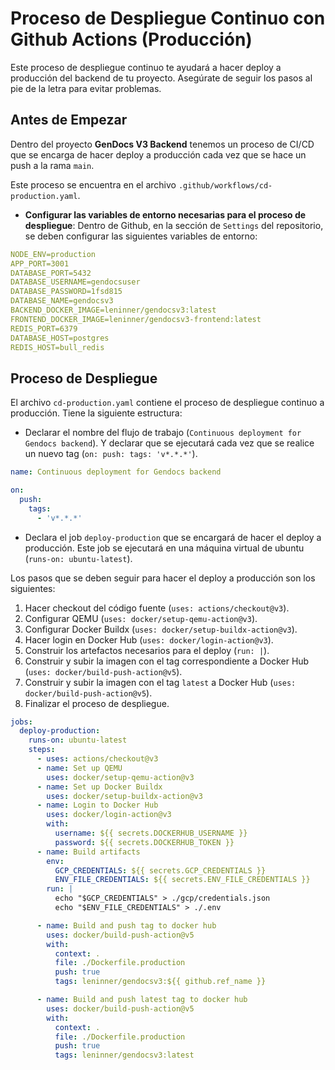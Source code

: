 # Proceso de Despliegue Continuo con Github Actions (Producción)

Este proceso de despliegue continuo te ayudará a hacer deploy a producción del backend de tu proyecto. Asegúrate de seguir los pasos al pie de la letra para evitar problemas.

## Antes de Empezar

Dentro del proyecto **GenDocs V3 Backend** tenemos un proceso de CI/CD que se encarga de hacer deploy a producción cada vez que se hace un push a la rama `main`. 

Este proceso se encuentra en el archivo `.github/workflows/cd-production.yaml`.

- **Configurar las variables de entorno necesarias para el proceso de despliegue**: Dentro de Github, en la sección de `Settings` del repositorio, se deben configurar las siguientes variables de entorno:

```yaml
NODE_ENV=production
APP_PORT=3001
DATABASE_PORT=5432
DATABASE_USERNAME=gendocsuser
DATABASE_PASSWORD=1fsd815
DATABASE_NAME=gendocsv3
BACKEND_DOCKER_IMAGE=leninner/gendocsv3:latest
FRONTEND_DOCKER_IMAGE=leninner/gendocsv3-frontend:latest
REDIS_PORT=6379
DATABASE_HOST=postgres
REDIS_HOST=bull_redis
```

## Proceso de Despliegue

El archivo `cd-production.yaml` contiene el proceso de despliegue continuo a producción. Tiene la siguiente estructura:

- Declarar el nombre del flujo de trabajo (`Continuous deployment for Gendocs backend`). Y declarar que se ejecutará cada vez que se realice un nuevo tag (`on: push: tags: 'v*.*.*'`).

```yaml
name: Continuous deployment for Gendocs backend

on:
  push:
    tags:
      - 'v*.*.*'
```

- Declara el job `deploy-production` que se encargará de hacer el deploy a producción. Este job se ejecutará en una máquina virtual de ubuntu (`runs-on: ubuntu-latest`).

Los pasos que se deben seguir para hacer el deploy a producción son los siguientes:
1. Hacer checkout del código fuente (`uses: actions/checkout@v3`).
2. Configurar QEMU (`uses: docker/setup-qemu-action@v3`).
3. Configurar Docker Buildx (`uses: docker/setup-buildx-action@v3`).
4. Hacer login en Docker Hub (`uses: docker/login-action@v3`).
5. Construir los artefactos necesarios para el deploy (`run: |`).
6. Construir y subir la imagen con el tag correspondiente a Docker Hub (`uses: docker/build-push-action@v5`).
7. Construir y subir la imagen con el tag `latest` a Docker Hub (`uses: docker/build-push-action@v5`).
8. Finalizar el proceso de despliegue.

```yaml
jobs:
  deploy-production:
    runs-on: ubuntu-latest
    steps:
      - uses: actions/checkout@v3
      - name: Set up QEMU
        uses: docker/setup-qemu-action@v3
      - name: Set up Docker Buildx
        uses: docker/setup-buildx-action@v3
      - name: Login to Docker Hub
        uses: docker/login-action@v3
        with:
          username: ${{ secrets.DOCKERHUB_USERNAME }}
          password: ${{ secrets.DOCKERHUB_TOKEN }}
      - name: Build artifacts
        env:
          GCP_CREDENTIALS: ${{ secrets.GCP_CREDENTIALS }}
          ENV_FILE_CREDENTIALS: ${{ secrets.ENV_FILE_CREDENTIALS }}
        run: |
          echo "$GCP_CREDENTIALS" > ./gcp/credentials.json
          echo "$ENV_FILE_CREDENTIALS" > ./.env

      - name: Build and push tag to docker hub
        uses: docker/build-push-action@v5
        with:
          context: .
          file: ./Dockerfile.production
          push: true
          tags: leninner/gendocsv3:${{ github.ref_name }}

      - name: Build and push latest tag to docker hub
        uses: docker/build-push-action@v5
        with:
          context: .
          file: ./Dockerfile.production
          push: true
          tags: leninner/gendocsv3:latest
```